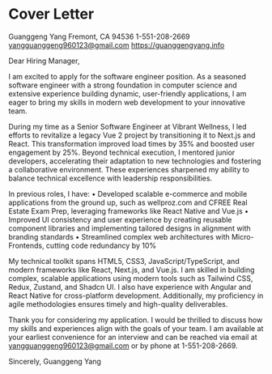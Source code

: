 # Cover Letter

Guanggeng Yang
Fremont, CA 94536
1-551-208-2669
yangguanggeng960123@gmail.com
https://guanggengyang.info

Dear Hiring Manager,

I am excited to apply for the software engineer position. As a seasoned software engineer with a strong foundation in computer science and extensive experience building dynamic, user-friendly applications, I am eager to bring my skills in modern web development to your innovative team.

During my time as a Senior Software Engineer at Vibrant Wellness, I led efforts to revitalize a legacy Vue 2 project by transitioning it to Next.js and React. This transformation improved load times by 35% and boosted user engagement by 25%. Beyond technical execution, I mentored junior developers, accelerating their adaptation to new technologies and fostering a collaborative environment. These experiences sharpened my ability to balance technical excellence with leadership responsibilities.

In previous roles, I have:
• Developed scalable e-commerce and mobile applications from the ground up, such as wellproz.com and CFREE Real Estate Exam Prep, leveraging frameworks like React Native and Vue.js
• Improved UI consistency and user experience by creating reusable component libraries and implementing tailored designs in alignment with branding standards
• Streamlined complex web architectures with Micro-Frontends, cutting code redundancy by 10%

My technical toolkit spans HTML5, CSS3, JavaScript/TypeScript, and modern frameworks like React, Next.js, and Vue.js. I am skilled in building complex, scalable applications using modern tools such as Tailwind CSS, Redux, Zustand, and Shadcn UI. I also have experience with Angular and React Native for cross-platform development. Additionally, my proficiency in agile methodologies ensures timely and high-quality deliverables.

Thank you for considering my application. I would be thrilled to discuss how my skills and experiences align with the goals of your team. I am available at your earliest convenience for an interview and can be reached via email at yangguanggeng960123@gmail.com or by phone at 1-551-208-2669.

Sincerely,
Guanggeng Yang 